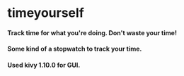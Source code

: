 # timeyourself
#### Track time for what you're doing. Don't waste your time!
#### Some kind of a stopwatch to track your time.
#### Used kivy 1.10.0 for GUI.
